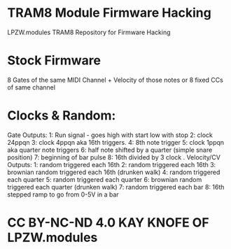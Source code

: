 # TRAM8 Module Firmware Hacking

LPZW.modules TRAM8 Repository for Firmware Hacking

# Stock Firmware 
8 Gates of the same MIDI Channel + Velocity of those notes or 8 fixed CCs of same channel

# Clocks & Random:

Gate Outputs:
1: Run signal - goes high with start low with stop
2: clock 24ppqn
3: clock 4ppqn aka 16th triggers.
4: 8th note trigger
5: clock 1ppqn aka quarter note triggers
6: half note shifted by a quarter (simple snare position)
7: beginning of bar pulse
8: 16th divided by 3 clock
.
Velocity/CV Outputs:
1: random triggered each 16th
2: random triggered each 16th
3: brownian random triggered each 16th (drunken walk)
4: random triggered each quarter
5: random triggered each quarter
6: brownian random triggered each quarter (drunken walk)
7: random triggered each bar
8: 16th stepped ramp to go from 0-5V in a bar

# CC BY-NC-ND 4.0 KAY KNOFE OF LPZW.modules


